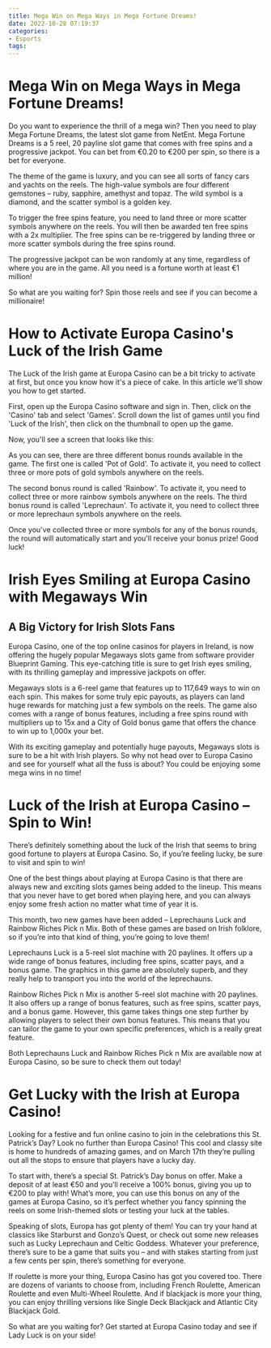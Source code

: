 ```yaml
---
title: Mega Win on Mega Ways in Mega Fortune Dreams!
date: 2022-10-28 07:19:37
categories:
- Esports
tags:
---
```



#  Mega Win on Mega Ways in Mega Fortune Dreams!

Do you want to experience the thrill of a mega win? Then you need to play Mega Fortune Dreams, the latest slot game from NetEnt. Mega Fortune Dreams is a 5 reel, 20 payline slot game that comes with free spins and a progressive jackpot. You can bet from €0.20 to €200 per spin, so there is a bet for everyone.

The theme of the game is luxury, and you can see all sorts of fancy cars and yachts on the reels. The high-value symbols are four different gemstones – ruby, sapphire, amethyst and topaz. The wild symbol is a diamond, and the scatter symbol is a golden key.

To trigger the free spins feature, you need to land three or more scatter symbols anywhere on the reels. You will then be awarded ten free spins with a 2x multiplier. The free spins can be re-triggered by landing three or more scatter symbols during the free spins round.

The progressive jackpot can be won randomly at any time, regardless of where you are in the game. All you need is a fortune worth at least €1 million!

So what are you waiting for? Spin those reels and see if you can become a millionaire!

#  How to Activate Europa Casino's Luck of the Irish Game

The Luck of the Irish game at Europa Casino can be a bit tricky to activate at first, but once you know how it's a piece of cake. In this article we'll show you how to get started.

First, open up the Europa Casino software and sign in. Then, click on the 'Casino' tab and select 'Games'. Scroll down the list of games until you find 'Luck of the Irish', then click on the thumbnail to open up the game.

Now, you'll see a screen that looks like this:

As you can see, there are three different bonus rounds available in the game. The first one is called 'Pot of Gold'. To activate it, you need to collect three or more pots of gold symbols anywhere on the reels.

The second bonus round is called 'Rainbow'. To activate it, you need to collect three or more rainbow symbols anywhere on the reels. The third bonus round is called 'Leprechaun'. To activate it, you need to collect three or more leprechaun symbols anywhere on the reels.

Once you've collected three or more symbols for any of the bonus rounds, the round will automatically start and you'll receive your bonus prize! Good luck!

#  Irish Eyes Smiling at Europa Casino with Megaways Win

## A Big Victory for Irish Slots Fans

Europa Casino, one of the top online casinos for players in Ireland, is now offering the hugely popular Megaways slots game from software provider Blueprint Gaming. This eye-catching title is sure to get Irish eyes smiling, with its thrilling gameplay and impressive jackpots on offer.

Megaways slots is a 6-reel game that features up to 117,649 ways to win on each spin. This makes for some truly epic payouts, as players can land huge rewards for matching just a few symbols on the reels. The game also comes with a range of bonus features, including a free spins round with multipliers up to 15x and a City of Gold bonus game that offers the chance to win up to 1,000x your bet.

With its exciting gameplay and potentially huge payouts, Megaways slots is sure to be a hit with Irish players. So why not head over to Europa Casino and see for yourself what all the fuss is about? You could be enjoying some mega wins in no time!

#  Luck of the Irish at Europa Casino – Spin to Win! 

There’s definitely something about the luck of the Irish that seems to bring good fortune to players at Europa Casino. So, if you’re feeling lucky, be sure to visit and spin to win!

One of the best things about playing at Europa Casino is that there are always new and exciting slots games being added to the lineup. This means that you never have to get bored when playing here, and you can always enjoy some fresh action no matter what time of year it is.

This month, two new games have been added – Leprechauns Luck and Rainbow Riches Pick n Mix. Both of these games are based on Irish folklore, so if you’re into that kind of thing, you’re going to love them!

Leprechauns Luck is a 5-reel slot machine with 20 paylines. It offers up a wide range of bonus features, including free spins, scatter pays, and a bonus game. The graphics in this game are absolutely superb, and they really help to transport you into the world of the leprechauns.

Rainbow Riches Pick n Mix is another 5-reel slot machine with 20 paylines. It also offers up a range of bonus features, such as free spins, scatter pays, and a bonus game. However, this game takes things one step further by allowing players to select their own bonus features. This means that you can tailor the game to your own specific preferences, which is a really great feature.

Both Leprechauns Luck and Rainbow Riches Pick n Mix are available now at Europa Casino, so be sure to check them out today!

#  Get Lucky with the Irish at Europa Casino!

Looking for a festive and fun online casino to join in the celebrations this St. Patrick’s Day? Look no further than Europa Casino! This cool and classy site is home to hundreds of amazing games, and on March 17th they’re pulling out all the stops to ensure that players have a lucky day.

To start with, there’s a special St. Patrick’s Day bonus on offer. Make a deposit of at least €50 and you’ll receive a 100% bonus, giving you up to €200 to play with! What’s more, you can use this bonus on any of the games at Europa Casino, so it’s perfect whether you fancy spinning the reels on some Irish-themed slots or testing your luck at the tables.

Speaking of slots, Europa has got plenty of them! You can try your hand at classics like Starburst and Gonzo’s Quest, or check out some new releases such as Lucky Leprechaun and Celtic Goddess. Whatever your preference, there’s sure to be a game that suits you – and with stakes starting from just a few cents per spin, there’s something for everyone.

If roulette is more your thing, Europa Casino has got you covered too. There are dozens of variants to choose from, including French Roulette, American Roulette and even Multi-Wheel Roulette. And if blackjack is more your thing, you can enjoy thrilling versions like Single Deck Blackjack and Atlantic City Blackjack Gold.

So what are you waiting for? Get started at Europa Casino today and see if Lady Luck is on your side!